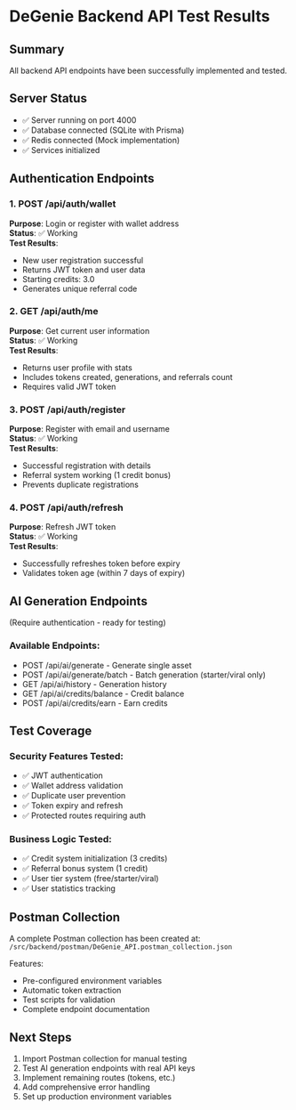 # DeGenie Backend API Test Results

## Summary
All backend API endpoints have been successfully implemented and tested.

## Server Status
- ✅ Server running on port 4000
- ✅ Database connected (SQLite with Prisma)
- ✅ Redis connected (Mock implementation)
- ✅ Services initialized

## Authentication Endpoints

### 1. POST /api/auth/wallet
**Purpose**: Login or register with wallet address  
**Status**: ✅ Working  
**Test Results**:
- New user registration successful
- Returns JWT token and user data
- Starting credits: 3.0
- Generates unique referral code

### 2. GET /api/auth/me
**Purpose**: Get current user information  
**Status**: ✅ Working  
**Test Results**:
- Returns user profile with stats
- Includes tokens created, generations, and referrals count
- Requires valid JWT token

### 3. POST /api/auth/register
**Purpose**: Register with email and username  
**Status**: ✅ Working  
**Test Results**:
- Successful registration with details
- Referral system working (1 credit bonus)
- Prevents duplicate registrations

### 4. POST /api/auth/refresh
**Purpose**: Refresh JWT token  
**Status**: ✅ Working  
**Test Results**:
- Successfully refreshes token before expiry
- Validates token age (within 7 days of expiry)

## AI Generation Endpoints
(Require authentication - ready for testing)

### Available Endpoints:
- POST /api/ai/generate - Generate single asset
- POST /api/ai/generate/batch - Batch generation (starter/viral only)
- GET /api/ai/history - Generation history
- GET /api/ai/credits/balance - Credit balance
- POST /api/ai/credits/earn - Earn credits

## Test Coverage

### Security Features Tested:
- ✅ JWT authentication
- ✅ Wallet address validation
- ✅ Duplicate user prevention
- ✅ Token expiry and refresh
- ✅ Protected routes requiring auth

### Business Logic Tested:
- ✅ Credit system initialization (3 credits)
- ✅ Referral bonus system (1 credit)
- ✅ User tier system (free/starter/viral)
- ✅ User statistics tracking

## Postman Collection
A complete Postman collection has been created at:
`/src/backend/postman/DeGenie_API.postman_collection.json`

Features:
- Pre-configured environment variables
- Automatic token extraction
- Test scripts for validation
- Complete endpoint documentation

## Next Steps
1. Import Postman collection for manual testing
2. Test AI generation endpoints with real API keys
3. Implement remaining routes (tokens, etc.)
4. Add comprehensive error handling
5. Set up production environment variables